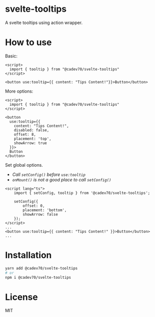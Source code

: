 # svelte-tooltips

A svelte tooltips using action wrapper.

# How to use

Basic:

```svelte
<script>
  import { tooltip } from "@cadev70/svelte-tooltips"
</script>

<button use:tooltip={{ content: "Tips Content!"}}>Button</button>
```

More options:

```svelte
<script>
  import { tooltip } from "@cadev70/svelte-tooltips"
</script>

<button
  use:tooltip={{
    content: "Tips Content!",
    disabled: false,
    offset: 8,
    placement: 'top',
    showArrow: true
  }}>
  Button
</button>
```

Set global options.

- *Call `setConfig()` before `use:tooltip`*
- *`onMount()` is not a good place to call `setConfig()`*


```svelte
<script lang="ts">
	import { setConfig, tooltip } from '@cadev70/svelte-tooltips';

	setConfig({
		offset: 0,
		placement: 'bottom',
		showArrow: false
	});
</script>
...
<button use:tooltip={{ content: "Tips Content!" }}>Button</button>
...

```

# Installation

```bash
yarn add @cadev70/svelte-tooltips
# or
npm i @cadev70/svelte-tooltips
```

# License

MIT

